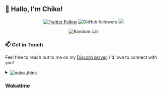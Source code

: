 ## 👋 Hallo, I'm Chiko!

<div align="center">

[![Twitter Follow](https://img.shields.io/twitter/follow/chikoxq?label=Follow)](https://twitter.com/intent/follow?screen_name=chikoxq)
![GitHub followers](https://img.shields.io/github/followers/chikof?label=Follow&style=social)
![](https://komarev.com/ghpvc/?username=chikof&color=blue)

</div>

<a href="https://cataas.com">
<img src="https://cataas.com/cat?type=square" align="right" width="300"alt="Random cat">
</a>

<div><picture><img src="https://raw.githubusercontent.com/carbon-language/carbon-lang/refs/heads/trunk/docs/images/bumper.png" alt=""></picture></div>

### 📫 Get in Touch
Feel free to reach out to me on my [Discord server](https://discord.gg/sejc7TnX6N). I'd love to connect with you!

<details>
<summary>
<img src="https://cdn3.emoji.gg/emojis/64203-noko-think.png" width="35px" height="35px" alt="noko_think" align="center">

### Wakatime
</summary>

<!--START_SECTION:waka-->
![Code Time](http://img.shields.io/badge/Code%20Time-2%2C280%20hrs%2053%20mins-blue)

![Profile Views](http://img.shields.io/badge/Profile%20Views-11-blue)

![Lines of code](https://img.shields.io/badge/From%20Hello%20World%20I%27ve%20Written-9.3%20million%20lines%20of%20code-blue)

**🐱 My GitHub Data** 

> 📦 65.8 kB Used in GitHub's Storage 
 > 
> 🏆 267 Contributions in the Year 2025
 > 
> 💼 Opted to Hire
 > 
> 📜 36 Public Repositories 
 > 
> 🔑 30 Private Repositories 
 > 
**I'm a Night 🦉** 

```text
🌞 Morning                923 commits         █░░░░░░░░░░░░░░░░░░░░░░░░   05.32 % 
🌆 Daytime                5479 commits        ████████░░░░░░░░░░░░░░░░░   31.60 % 
🌃 Evening                8102 commits        ████████████░░░░░░░░░░░░░   46.72 % 
🌙 Night                  2837 commits        ████░░░░░░░░░░░░░░░░░░░░░   16.36 % 
```
📅 **I'm Most Productive on Sunday** 

```text
Monday                   1977 commits        ███░░░░░░░░░░░░░░░░░░░░░░   11.40 % 
Tuesday                  1225 commits        ██░░░░░░░░░░░░░░░░░░░░░░░   07.06 % 
Wednesday                2456 commits        ████░░░░░░░░░░░░░░░░░░░░░   14.16 % 
Thursday                 2494 commits        ████░░░░░░░░░░░░░░░░░░░░░   14.38 % 
Friday                   3312 commits        █████░░░░░░░░░░░░░░░░░░░░   19.10 % 
Saturday                 2312 commits        ███░░░░░░░░░░░░░░░░░░░░░░   13.33 % 
Sunday                   3565 commits        █████░░░░░░░░░░░░░░░░░░░░   20.56 % 
```


📊 **This Week I Spent My Time On** 

```text
🕑︎ Time Zone: Europe/London

💬 Programming Languages: 
Rust                     5 hrs 42 mins       ███████░░░░░░░░░░░░░░░░░░   26.13 % 
Nix                      3 hrs 50 mins       ████░░░░░░░░░░░░░░░░░░░░░   17.58 % 
TypeScript               3 hrs 45 mins       ████░░░░░░░░░░░░░░░░░░░░░   17.24 % 
YAML                     2 hrs 12 mins       ███░░░░░░░░░░░░░░░░░░░░░░   10.10 % 
Markdown                 1 hr 18 mins        ██░░░░░░░░░░░░░░░░░░░░░░░   06.00 % 

🔥 Editors: 
Neovim                   21 hrs 50 mins      █████████████████████████   100.00 % 

💻 Operating System: 
Linux                    21 hrs 50 mins      █████████████████████████   100.00 % 
```

**I Mostly Code in TypeScript** 

```text
TypeScript               32 repos            ██████████░░░░░░░░░░░░░░░   41.03 % 
Rust                     28 repos            █████████░░░░░░░░░░░░░░░░   35.90 % 
Lua                      3 repos             █░░░░░░░░░░░░░░░░░░░░░░░░   03.85 % 
Nix                      3 repos             █░░░░░░░░░░░░░░░░░░░░░░░░   03.85 % 
Python                   3 repos             █░░░░░░░░░░░░░░░░░░░░░░░░   03.85 % 
```




 Last Updated on 30/04/2025 01:07:16 UTC
<!--END_SECTION:waka-->

</details>

<!--
<p align="center">
     <a href="https://discord.gg/HhybNhchcC"><img src="https://invidget.switchblade.xyz/sejc7TnX6N" align="center" ><a>
</p> 
-->
